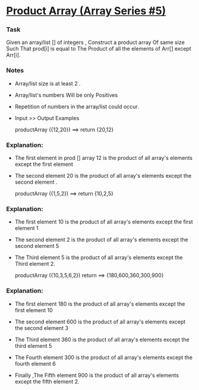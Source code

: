 # [Product Array (Array Series #5)](https://www.codewars.com/kata/5a905c2157c562994900009d) #

### Task ###

Given an array/list [] of integers , Construct a product array Of same size Such That prod[i] is equal to The Product of all the elements of Arr[] except Arr[i].

### Notes ###

* Array/list size is at least 2 .

* Array/list's numbers Will be only Positives

* Repetition of numbers in the array/list could occur.

* Input >> Output Examples

    productArray ({12,20}) ==>  return {20,12}

### Explanation: ###

* The first element in prod [] array 12 is the product of all array's elements except the first element

* The second element 20 is the product of all array's elements except the second element .

    productArray ({1,5,2}) ==> return {10,2,5}

### Explanation: ###

* The first element 10 is the product of all array's elements except the first element 1

* The second element 2 is the product of all array's elements except the second element 5

* The Third element 5 is the product of all array's elements except the Third element 2.

    productArray ({10,3,5,6,2}) return ==> {180,600,360,300,900}

### Explanation: ###

* The first element 180 is the product of all array's elements except the first element 10

* The second element 600 is the product of all array's elements except the second element 3

* The Third element 360 is the product of all array's elements except the third element 5

* The Fourth element 300 is the product of all array's elements except the fourth element 6

* Finally ,The Fifth element 900 is the product of all array's elements except the fifth element 2.

